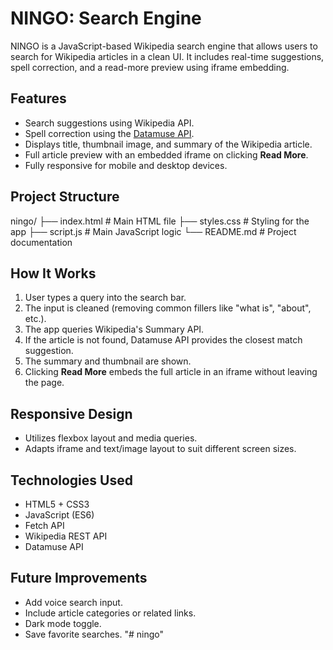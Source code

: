 # NINGO: Search Engine

NINGO is a JavaScript-based Wikipedia search engine that allows users to search for Wikipedia articles in a clean  UI. It includes real-time suggestions, spell correction, and a read-more preview using iframe embedding.

## Features

- Search suggestions using Wikipedia API.
- Spell correction using the [Datamuse API](https://www.datamuse.com/api/).
- Displays title, thumbnail image, and summary of the Wikipedia article.
- Full article preview with an embedded iframe on clicking **Read More**.
- Fully responsive for mobile and desktop devices.

## Project Structure

ningo/
├── index.html # Main HTML file
├── styles.css # Styling for the app
├── script.js # Main JavaScript logic
└── README.md # Project documentation

## How It Works

1. User types a query into the search bar.
2. The input is cleaned (removing common fillers like "what is", "about", etc.).
3. The app queries Wikipedia's Summary API.
4. If the article is not found, Datamuse API provides the closest match suggestion.
5. The summary and thumbnail are shown.
6. Clicking **Read More** embeds the full article in an iframe without leaving the page.

## Responsive Design

- Utilizes flexbox layout and media queries.
- Adapts iframe and text/image layout to suit different screen sizes.

## Technologies Used

- HTML5 + CSS3
- JavaScript (ES6)
- Fetch API
- Wikipedia REST API
- Datamuse API

## Future Improvements

- Add voice search input.
- Include article categories or related links.
- Dark mode toggle.
- Save favorite searches.
"# ningo" 
